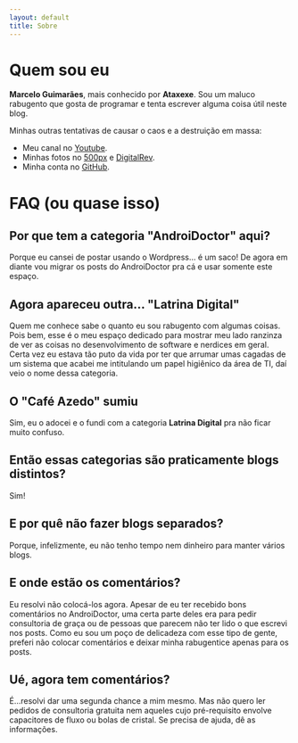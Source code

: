 ```yaml
---
layout: default
title: Sobre
---
```


# Quem sou eu

**Marcelo Guimarães**, mais conhecido por **Ataxexe**. Sou um maluco rabugento que gosta de programar e tenta escrever alguma coisa útil neste blog.

Minhas outras tentativas de causar o caos e a destruição em massa:

* Meu canal no [Youtube][].
* Minhas fotos no [500px][] e [DigitalRev][].
* Minha conta no [GitHub][].

# FAQ (ou quase isso)

## Por que tem a categoria "AndroiDoctor" aqui?

Porque eu cansei de postar usando o Wordpress... é um saco! De agora em diante vou migrar os posts do AndroiDoctor pra cá e usar somente este espaço.

## Agora apareceu outra... "Latrina Digital"

Quem me conhece sabe o quanto eu sou rabugento com algumas coisas. Pois bem, esse é o meu espaço dedicado para mostrar meu lado ranzinza de ver as coisas no desenvolvimento de software e nerdices em geral. Certa vez eu estava tão puto da vida por ter que arrumar umas cagadas de um sistema que acabei me intitulando um papel higiênico da área de TI, daí veio o nome dessa categoria.

## O "Café Azedo" sumiu

Sim, eu o adocei e o fundi com a categoria **Latrina Digital** pra não ficar muito confuso.

## Então essas categorias são praticamente blogs distintos?

Sim!

## E por quê não fazer blogs separados?

Porque, infelizmente, eu não tenho tempo nem dinheiro para manter vários blogs.

## E onde estão os comentários?

Eu resolvi não colocá-los agora. Apesar de eu ter recebido bons comentários no AndroiDoctor, uma certa parte deles era para pedir consultoria de graça ou de pessoas que parecem não ter lido o que escrevi nos posts. Como eu sou um poço de delicadeza com esse tipo de gente, preferi não colocar comentários e deixar minha rabugentice apenas para os posts.

## Ué, agora tem comentários?

É...resolvi dar uma segunda chance a mim mesmo. Mas não quero ler pedidos de consultoria gratuita nem aqueles cujo pré-requisito envolve capacitores de fluxo ou bolas de cristal. Se precisa de ajuda, dê as informações.

[youtube]: <http://www.youtube.com/user/ataxexe>
[500px]: <http://500px.com/ataxexe>
[digitalrev]: <http://www.digitalrev.com/ataxexe>
[github]: <https://github.com/ataxexe>

